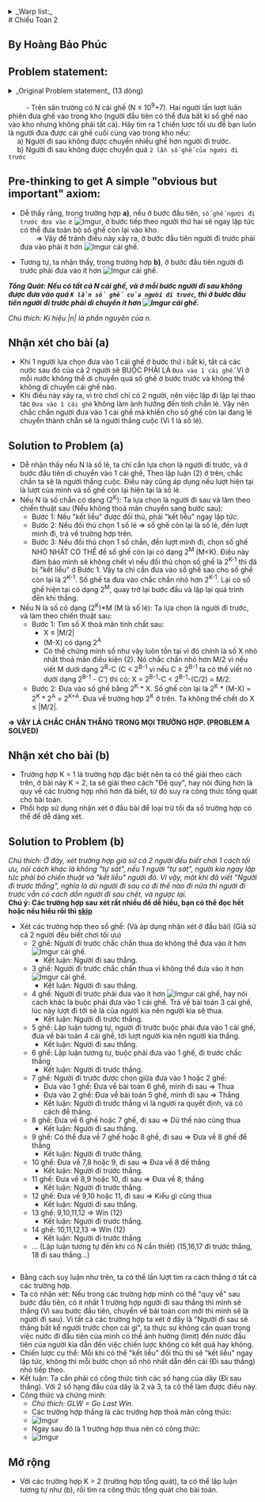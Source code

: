 <a name="warp_Top"></a>
<details>
  <summary>_Warp list:_ </summary>
  [Top Page](#warp_Top)  
  [Đề bài](#warp_Statement)  
  [Nhận xét tổng quan](#warp_axiom)  
  [Nhận xét bài (a)](#warp_cmt_a)  
  [Solution câu (a)](#warp_sol_a)  
  [Nhận xét bài (b)](#warp_cmt_b)  
  [Solution câu (b)](#warp_sol_b)  
  [Tổng quát và mở rộng](#warp_Conclusion)  
  <pre>
  </pre>
</details>
# Chiếu Toán 2

## By Hoàng Bảo Phúc

<a name="warp_Statement"></a>
## Problem statement:
<details>
  <summary>_Original Problem statement_ (13 dòng)</summary>
  &emsp;Lo sợ trước các kỳ thi Con Bò, Con Heo, Minh Mê Mệt mất ngủ triền miên nên đến trễ trong buổi chào cờ đầu tuần.  
  &emsp;Dĩ nhiên cậu chàng bị đội Cờ Đen bắt sống và trói vào cột cờ ngay tại sân trường.  
  &emsp;Trong sân trường là hàng hà sa số (10<sup>9</sup>+7) chiếc ghế xanh bị vứt bỏ lại sau buổi lễ chào cờ.  
  &emsp;Bỗng cô Tú hiện ra và nói với Minh:  
  >&emsp;&emsp;“Này bé, ta và cháu chơi trò này. Người đầu tiên trong hai chúng ta sẽ chuyển một số ghế (không phải tất cả) vào kho ở góc đằng kia, sau đó người kia sẽ chuyển thêm một số ghế vào kho. Ta và cháu sẽ thay phiên nhau chuyển ghế. Quy tắc duy nhất là người đi sau không được chuyển nhiều ghế hơn người đi trước. Người thắng là người chuyển chiếc ghế cuối cùng vào kho. Nếu cháu thắng, ta sẽ xin thầy Lương thầy Lợi cho cháu miễn thi Con Bò, Con Heo. Nếu cháu thua, cháu sẽ phải về nhà bán dầu ăn Neptune. Cháu hay cô sẽ đi trước nào?”  
  
  &emsp;Có vẻ đây là một lần đánh cược quá hời với Minh Mê Mệt. Liệu cậu chàng có thể có một chiến lược tối ưu để được miễn thi cho dù ban đầu có bao nhiêu ghế ở sân trường đi chăng nữa ?  
  &emsp;Vụ đánh cược này quá dễ? Giờ cô Tú thay đổi quy luật: Mỗi lần chuyển, số ghế người sau chuyển không vượt quá hai lần số ghế người trước chuyển.
  <pre>
  </pre>
</details>

&emsp; &emsp; - Trên sân trường có N cái ghế (N &le; 10<sup>9</sup>+7). Hai người lần lượt luân phiên đưa ghế vào trong kho (người đầu tiên có thể đưa bất kì số ghế nào vào kho nhưng không phải tất cả). Hãy tìm ra 1 chiến lược tối ưu để bạn luôn là người đưa được cái ghế cuối cùng vào trong kho nếu:  
&emsp; a) Người đi sau không được chuyển nhiều ghế hơn người đi trước.  
&emsp; b) Người đi sau không được chuyển quá ```2 lần số ghế của người đi trước```  

<a name="warp_axiom"></a>
## Pre-thinking to get A simple "obvious but important" axiom:
* Dễ thấy rằng, trong trường hợp **a)**, nếu ở bước đầu tiên, ```số ghế người đi trước đưa vào``` &ge; ![Imgur](http://i.imgur.com/zjg5xgv.gif), ở bước tiếp theo người thứ hai sẽ ngay lập tức có thể đưa toàn bộ số ghế còn lại vào kho.  
&emsp;&emsp; => Vậy để tránh điều này xảy ra, ở bước đầu tiên người đi trước phải đưa vào phải ít hơn ![Imgur](http://i.imgur.com/zjg5xgv.gif) cái ghế.

* Tương tự, ta nhận thấy, trong trường hợp **b)**, ở bước đầu tiên người đi trước phải đưa vào ít hơn ![Imgur](http://i.imgur.com/8deh5qY.gif) cái ghế.

**_Tổng Quát: Nếu có tất cả N cái ghế, và ở mỗi bước người đi sau không được đưa vào quá ```K lần số ghế của người đi trước```, thì ở bước đầu tiên người đi trước phải di chuyển ít hơn ![Imgur](http://i.imgur.com/0e6hgEe.gif) cái ghế._**

_Chú thích: Kí hiệu |n| là phần nguyên của n._

<a name="warp_cmt_a"></a>
## Nhận xét cho bài (a)
* Khi 1 người lựa chọn đưa vào 1 cái ghế ở bước thứ i bất kì, tất cả các nước sau đó của cả 2 người sẽ BUỘC PHẢI LÀ ```Đưa vào 1 cái ghế```. Vì ở mỗi nước không thể di chuyển quá số ghế ở bước trước và không thể không di chuyển cái ghế nào.
* Khi điều này xảy ra, vì trò chơi chỉ có 2 người, nên việc lặp đi lặp lại thao tác ```Đưa vào 1 cái ghế``` không làm ảnh hưởng đến tính chẵn lẻ. Vậy nên chắc chắn người đưa vào 1 cái ghế mà khiến cho số ghế còn lại đang lẻ chuyển thành chẵn sẽ là người thắng cuộc (Vì 1 là số lẻ).

<a name="warp_sol_a"></a>
## Solution to Problem (a)
* Dễ nhận thấy nếu N là số lẻ, ta chỉ cần lựa chọn là người đi trước, và ở bước đầu tiên di chuyển vào 1 cái ghế, Theo lập luận (2) ở trên, chắc chắn ta sẽ là người thắng cuộc. Điều này cũng áp dụng nếu lượt hiện tại là lượt của mình và số ghế còn lại hiện tại là số lẻ.
* Nếu N là số chẵn có dạng (2<sup>K</sup>): Ta lựa chọn là người đi sau và làm theo chiến thuật sau (Nếu không thoả mãn chuyển sang bước sau):
  * Bước 1: Nếu "kết liễu" được đối thủ, phải "kết liễu" ngay lập tức.
  * Bước 2: Nếu đối thủ chọn 1 số lẻ => số ghế còn lại là số lẻ, đến lượt mình đi, trả về trường hợp trên.
  * Bước 3: Nếu đối thủ chọn 1 số chẵn, đến lượt mình đi, chọn số ghế NHỎ NHẤT CÓ THỂ để số ghế còn lại có dạng 2<sup>M</sup> (M&lt;K). Điều này đảm bảo mình sẽ không chết vì nếu đối thủ chọn số ghế là 2<sup>K-1</sup> thì đã bị "kết liễu" ở Bước 1. Vậy ta chỉ cần đưa vào số ghế sao cho số ghế còn lại là 2<sup>K-1</sup>. Số ghế ta đưa vào chắc chắn nhỏ hơn 2<sup>K-1</sup>. Lại có số ghế hiện tại có dạng 2<sup>M</sup>, quay trở lại bước đầu và lặp lại quá trình đến khi thắng.
* Nếu N là số có dạng (2<sup>K</sup>)*M (M là số lẻ): Ta lựa chọn là người đi trước, và làm theo chiến thuật sau:
  * Bước 1: Tìm số X thoả mãn tính chất sau:
    * X &le; |M/2|
    * (M-X) có dạng 2<sup>A</sup>
    * Có thể chứng minh số như vậy luôn tồn tại vì đó chính là số X nhỏ nhất thoả mãn điều kiện (2). Nó chắc chắn nhỏ hơn M/2 vì nếu viết M dưới dạng 2<sup>B</sup>-C (C < 2<sup>B-1</sup> vì nếu C &ge; 2<sup>B-1</sup> ta có thể viết nó dưới dạng 2<sup>B-1</sup> - C') thì có: X = 2<sup>B-1</sup>-C < 2<sup>B-1</sup>-(C/2) = M/2.
  * Bước 2: Đưa vào số ghế bằng 2<sup>K</sup> * X. Số ghế còn lại là 2<sup>K</sup> * (M-X) = 2<sup>K</sup> * 2<sup>A</sup> = 2<sup>K+A</sup>. Đưa về trường hợp 2<sup>K</sup> ở trên. Ta không thể chết do X &le; |M/2|.

**=> VẬY LÀ CHẮC CHẮN THẮNG TRONG MỌI TRƯỜNG HỢP. (PROBLEM A SOLVED)**

<a name="warp_cmt_b"></a>
## Nhận xét cho bài (b)
* Trường hợp K = 1 là trường hợp đặc biệt nên ta có thể giải theo cách trên, ở bài này K = 2, ta sẽ giải theo cách "Đệ quy", hay nói đúng hơn là quy về các trường hợp nhỏ hơn đã biết, từ đó suy ra công thức tổng quát cho bài toán.
* Phối hợp sử dụng nhận xét ở đầu bài để loại trừ tối đa số trường hợp có thể để dễ dàng xét.

<a name="warp_sol_b"></a>
## Solution to Problem (b)
_Chú thích: Ở đây, xét trường hợp giả sử cả 2 người đều biết chơi 1 cách tối ưu, nói cách khác là không "tự sát", nếu 1 người "tự sát", người kia ngay lập tức phải bỏ chiến thuật và "kết liễu" người đó. Vì vậy, một khi đã viết "Người đi trước thắng", nghĩa là dù người đi sau có đi thế nào đi nữa thì người đi trước vẫn có cách dồn người đi sau chết, và ngược lại._  
**Chú ý: Các trường hợp sau xét rất nhiều để dễ hiểu, bạn có thể đọc hết hoặc nếu hiểu rồi thì [skip](#skip_this)**
* Xét các trường hợp theo số ghế: (Và áp dụng nhận xét ở đầu bài) (Giả sử cả 2 người đều biết chơi tối ưu)
  * 2 ghế: Người đi trước chắc chắn thua do không thể đưa vào ít hơn ![Imgur](http://i.imgur.com/29xptJv.gif) cái ghế.
    * Kết luận: Người đi sau thắng.
  * 3 ghế: Người đi trước chắc chắn thua vì không thể đưa vào ít hơn ![Imgur](http://i.imgur.com/V4hRawt.gif) cái ghế.
    * Kết luận: Người đi sau thắng.
  * 4 ghế: Người đi trước phải đưa vào ít hơn ![Imgur](http://i.imgur.com/lRcKm7l.gif) cái ghế, hay nói cách khác là buộc phải đưa vào 1 cái ghế. Trả về bài toán 3 cái ghế, lúc này lượt đi tới sẽ là của người kia nên người kia sẽ thua.
    * Kết luận: Người đi trước thắng.
  * 5 ghế: Lập luận tương tự, người đi trước buộc phải đưa vào 1 cái ghế, đưa về bài toán 4 cái ghế, tới lượt người kia nên người kia thắng.
    * Kết luận: Người đi sau thắng.
  * 6 ghế: Lập luận tương tự, buộc phải đưa vào 1 ghế, đi trước chắc thắng
    * Kết luận: Người đi trước thắng.
  * 7 ghế: Người đi trước được chọn giữa đưa vào 1 hoặc 2 ghế:
    * Đưa vào 1 ghế: Đưa về bài toán 6 ghế, mình đi sau => Thua
    * Đưa vào 2 ghế: Đưa về bài toán 5 ghế, mình đi sau => Thắng
    * Kết luận: Người đi trước thắng vì là người ra quyết định, và có cách để thắng.
  * 8 ghế: Đưa về 6 ghế hoặc 7 ghế, đi sau => Dù thế nào cũng thua
    * Kết luận: Người đi sau thắng.
  * 9 ghế: Có thể đưa về 7 ghế hoặc 8 ghế, đi sau => Đưa về 8 ghế để thắng
    * Kết luận: Người đi trước thắng.
  * 10 ghế: Đưa về 7,8 hoặc 9, đi sau => Đưa về 8 để thắng
    * Kết luận: Người đi trước thắng.
  * 11 ghế: Đưa về 8,9 hoặc 10, đi sau => Đưa về 8, thắng
    * Kết luận: Người đi trước thắng.
  * 12 ghế: Đưa về 9,10 hoặc 11, đi sau => Kiểu gì cũng thua
    * Kết luận: Người đi sau thắng.
  * 13 ghế: 9,10,11,12 => Win (12)
    * Kết luận: Người đi trước thắng.
  * 14 ghế: 10,11,12,13 => Win (12)
    * Kết luận: Người đi trước thắng
  * ... (Lập luận tương tự đến khi có N cần thiết) (15,16,17 đi trước thắng, 18 đi sau thắng...)
<pre></pre>
<a name="skip_this"></a>
* Bằng cách suy luận như trên, ta có thể lần lượt tìm ra cách thắng ở tất cả các trường hợp.
* Ta có nhận xét: Nếu trong các trường hợp mình có thể "quy về" sau bước đầu tiên, có ít nhất 1 trường hợp người đi sau thắng thì mình sẽ thắng (Vì sau bước đầu tiên, chuyển về bài toán con mới thì mình sẽ là người đi sau). Vì tất cả các trường hợp ta xét ở đây là "Người đi sau sẽ thắng bất kể người trước chọn cái gì", ta thực sự không cần quan trọng việc nước đi đầu tiên của mình có thể ảnh hưởng (limit) đến nước đầu tiên của người kia dẫn đến việc chiến lược không có kết quả hay không.
* Chiến lược cụ thể: Mỗi khi có thể "kết liễu" đối thủ thì sẽ "kết liễu" ngay lập tức, không thì mỗi bước chọn số nhỏ nhất dẫn đến cái (Đi sau thắng) nhỏ tiếp theo.
* Kết luận: Ta cần phải có công thức tính các số hạng của dãy (Đi sau thắng). Với 2 số hạng đầu của dãy là 2 và 3, ta có thể làm được điều này.
* Công thức và chứng minh:
  * _Chú thích: GLW = Go Last Win._
  * Các trường hợp thắng là các trường hợp thoả mãn công thức:  
  * ![Imgur](http://i.imgur.com/8BmNXsZ.gif)
  * Ngay sau đó là 1 trường hợp thua nên có công thức:
  * ![Imgur](http://i.imgur.com/XPpyVnA.gif)
    
  
<a name="warp_Conclusion"></a>
## Mở rộng
* Với các trường hợp K > 2 (trường hợp tổng quát), ta có thể lập luận tương tự như (b), rồi tìm ra công thức tổng quát cho bài toán.
